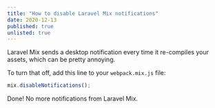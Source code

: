 ```yaml
---
title: "How to disable Laravel Mix notifications"
date: 2020-12-13
published: true
unlisted: true
---
```


Laravel Mix sends a desktop notification every time it re-compiles your assets, which can be pretty annoying.

To turn that off, add this line to your `webpack.mix.js` file:

```javascript
mix.disableNotifications();
```

Done! No more notifications from Laravel Mix.
